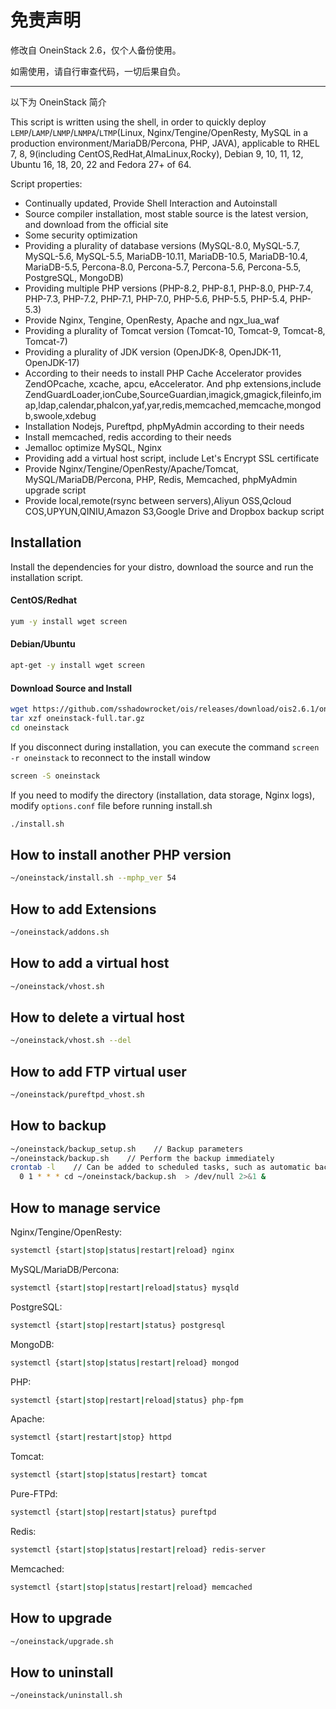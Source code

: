 # 免责声明

修改自 OneinStack 2.6，仅个人备份使用。

如需使用，请自行审查代码，一切后果自负。

---

以下为 OneinStack 简介

This script is written using the shell, in order to quickly deploy `LEMP`/`LAMP`/`LNMP`/`LNMPA`/`LTMP`(Linux, Nginx/Tengine/OpenResty, MySQL in a production environment/MariaDB/Percona, PHP, JAVA), applicable to RHEL 7, 8, 9(including CentOS,RedHat,AlmaLinux,Rocky), Debian 9, 10, 11, 12, Ubuntu 16, 18, 20, 22 and Fedora 27+ of 64.

Script properties:
- Continually updated, Provide Shell Interaction and Autoinstall
- Source compiler installation, most stable source is the latest version, and download from the official site
- Some security optimization
- Providing a plurality of database versions (MySQL-8.0, MySQL-5.7, MySQL-5.6, MySQL-5.5, MariaDB-10.11, MariaDB-10.5, MariaDB-10.4, MariaDB-5.5, Percona-8.0, Percona-5.7, Percona-5.6, Percona-5.5, PostgreSQL, MongoDB)
- Providing multiple PHP versions (PHP-8.2, PHP-8.1, PHP-8.0, PHP-7.4, PHP-7.3, PHP-7.2, PHP-7.1, PHP-7.0, PHP-5.6, PHP-5.5, PHP-5.4, PHP-5.3)
- Provide Nginx, Tengine, OpenResty, Apache and ngx_lua_waf
- Providing a plurality of Tomcat version (Tomcat-10, Tomcat-9, Tomcat-8, Tomcat-7)
- Providing a plurality of JDK version (OpenJDK-8, OpenJDK-11, OpenJDK-17)
- According to their needs to install PHP Cache Accelerator provides ZendOPcache, xcache, apcu, eAccelerator. And php extensions,include ZendGuardLoader,ionCube,SourceGuardian,imagick,gmagick,fileinfo,imap,ldap,calendar,phalcon,yaf,yar,redis,memcached,memcache,mongodb,swoole,xdebug
- Installation Nodejs, Pureftpd, phpMyAdmin according to their needs
- Install memcached, redis according to their needs
- Jemalloc optimize MySQL, Nginx
- Providing add a virtual host script, include Let's Encrypt SSL certificate
- Provide Nginx/Tengine/OpenResty/Apache/Tomcat, MySQL/MariaDB/Percona, PHP, Redis, Memcached, phpMyAdmin upgrade script
- Provide local,remote(rsync between servers),Aliyun OSS,Qcloud COS,UPYUN,QINIU,Amazon S3,Google Drive and Dropbox backup script

## Installation

Install the dependencies for your distro, download the source and run the installation script.

#### CentOS/Redhat

```bash
yum -y install wget screen
```

#### Debian/Ubuntu

```bash
apt-get -y install wget screen
```

#### Download Source and Install

```bash
wget https://github.com/sshadowrocket/ois/releases/download/ois2.6.1/oneinstack-full.tar.gz
tar xzf oneinstack-full.tar.gz
cd oneinstack
```

If you disconnect during installation, you can execute the command `screen -r oneinstack` to reconnect to the install window
```bash
screen -S oneinstack
```

If you need to modify the directory (installation, data storage, Nginx logs), modify `options.conf` file before running install.sh
```bash
./install.sh
```

## How to install another PHP version

```bash
~/oneinstack/install.sh --mphp_ver 54

```

## How to add Extensions

```bash
~/oneinstack/addons.sh

```

## How to add a virtual host

```bash
~/oneinstack/vhost.sh
```

## How to delete a virtual host

```bash
~/oneinstack/vhost.sh --del
```

## How to add FTP virtual user

```bash
~/oneinstack/pureftpd_vhost.sh
```

## How to backup

```bash
~/oneinstack/backup_setup.sh    // Backup parameters
~/oneinstack/backup.sh    // Perform the backup immediately
crontab -l    // Can be added to scheduled tasks, such as automatic backups every day 1:00
  0 1 * * * cd ~/oneinstack/backup.sh  > /dev/null 2>&1 &
```

## How to manage service

Nginx/Tengine/OpenResty:
```bash
systemctl {start|stop|status|restart|reload} nginx
```
MySQL/MariaDB/Percona:
```bash
systemctl {start|stop|restart|reload|status} mysqld
```
PostgreSQL:
```bash
systemctl {start|stop|restart|status} postgresql
```
MongoDB:
```bash
systemctl {start|stop|status|restart|reload} mongod
```
PHP:
```bash
systemctl {start|stop|restart|reload|status} php-fpm
```
Apache:
```bash
systemctl {start|restart|stop} httpd
```
Tomcat:
```bash
systemctl {start|stop|status|restart} tomcat
```
Pure-FTPd:
```bash
systemctl {start|stop|restart|status} pureftpd
```
Redis:
```bash
systemctl {start|stop|status|restart|reload} redis-server
```
Memcached:
```bash
systemctl {start|stop|status|restart|reload} memcached
```

## How to upgrade

```bash
~/oneinstack/upgrade.sh
```

## How to uninstall

```bash
~/oneinstack/uninstall.sh
```
